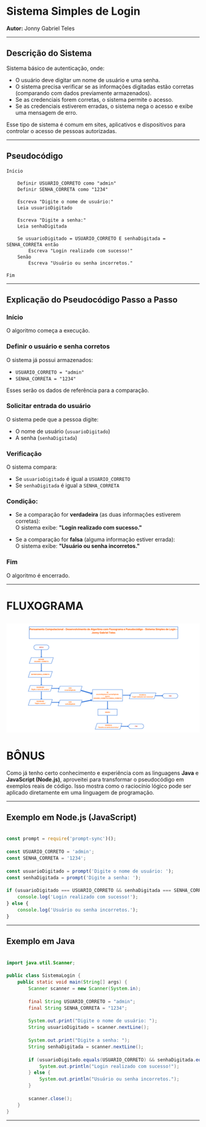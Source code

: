 
# Sistema Simples de Login  
**Autor:** Jonny Gabriel Teles

---

## Descrição do Sistema

Sistema básico de autenticação, onde:
- O usuário deve digitar um nome de usuário e uma senha.
- O sistema precisa verificar se as informações digitadas estão corretas (comparando com dados previamente armazenados).
- Se as credenciais forem corretas, o sistema permite o acesso.
- Se as credenciais estiverem erradas, o sistema nega o acesso e exibe uma mensagem de erro.

Esse tipo de sistema é comum em sites, aplicativos e dispositivos para controlar o acesso de pessoas autorizadas.

---

## Pseudocódigo

```
Início

    Definir USUARIO_CORRETO como "admin"
    Definir SENHA_CORRETA como "1234"
    
    Escreva "Digite o nome de usuário:"
    Leia usuarioDigitado
    
    Escreva "Digite a senha:"
    Leia senhaDigitada

    Se usuarioDigitado = USUARIO_CORRETO E senhaDigitada = SENHA_CORRETA então
        Escreva "Login realizado com sucesso!"
    Senão
        Escreva "Usuário ou senha incorretos."

Fim
```

---

## Explicação do Pseudocódigo Passo a Passo

### Início
O algoritmo começa a execução.

### Definir o usuário e senha corretos
O sistema já possui armazenados:
- `USUARIO_CORRETO = "admin"`
- `SENHA_CORRETA = "1234"`

Esses serão os dados de referência para a comparação.

### Solicitar entrada do usuário
O sistema pede que a pessoa digite:
- O nome de usuário (`usuarioDigitado`)
- A senha (`senhaDigitada`)

### Verificação
O sistema compara:
- Se `usuarioDigitado` é igual a `USUARIO_CORRETO`
- Se `senhaDigitada` é igual a `SENHA_CORRETA`

### Condição:
- Se a comparação for **verdadeira** (as duas informações estiverem corretas):  
  O sistema exibe: **"Login realizado com sucesso."**

- Se a comparação for **falsa** (alguma informação estiver errada):  
  O sistema exibe: **"Usuário ou senha incorretos."**

### Fim
O algoritmo é encerrado.

---
# FLUXOGRAMA

![Fluxograma do Sistema](Fluxograma%20-%20Sistema%20de%20Login.png)
---

# BÔNUS

Como já tenho certo conhecimento e experiência com as linguagens **Java** e **JavaScript (Node.js)**, aproveitei para transformar o pseudocódigo em exemplos reais de código. Isso mostra como o raciocínio lógico pode ser aplicado diretamente em uma linguagem de programação.

---

## Exemplo em Node.js (JavaScript)

```javascript

const prompt = require('prompt-sync')();

const USUARIO_CORRETO = 'admin';
const SENHA_CORRETA = '1234';

const usuarioDigitado = prompt('Digite o nome de usuário: ');
const senhaDigitada = prompt('Digite a senha: ');

if (usuarioDigitado === USUARIO_CORRETO && senhaDigitada === SENHA_CORRETA) {
    console.log('Login realizado com sucesso!');
} else {
    console.log('Usuário ou senha incorretos.');
}
```

---

## Exemplo em Java

```java

import java.util.Scanner;

public class SistemaLogin {
    public static void main(String[] args) {
        Scanner scanner = new Scanner(System.in);
        
        final String USUARIO_CORRETO = "admin";
        final String SENHA_CORRETA = "1234";
        
        System.out.print("Digite o nome de usuário: ");
        String usuarioDigitado = scanner.nextLine();
        
        System.out.print("Digite a senha: ");
        String senhaDigitada = scanner.nextLine();
        
        if (usuarioDigitado.equals(USUARIO_CORRETO) && senhaDigitada.equals(SENHA_CORRETA)) {
            System.out.println("Login realizado com sucesso!");
        } else {
            System.out.println("Usuário ou senha incorretos.");
        }

        scanner.close();
    }
}
```

---
